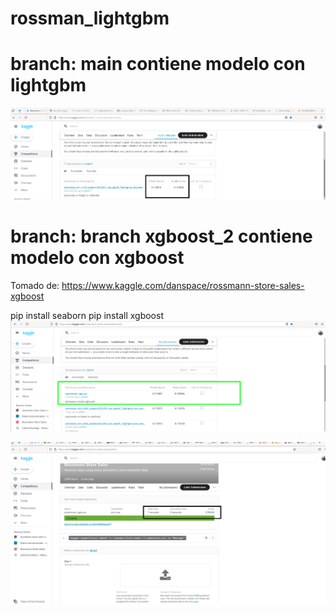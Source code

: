 # rossman_lightgbm


# branch: main contiene modelo con lightgbm

![score kaggle rossmann](./ligthgbm_rossmann.png)

# branch: branch xgboost_2 contiene modelo con xgboost 

Tomado de: https://www.kaggle.com/danspace/rossmann-store-sales-xgboost

pip install seaborn
pip install xgboost
![score kaggle rossmann](./Xgboost_danspace.png)

![score kaggle rossmann](./xgboost_danspace2.png)
